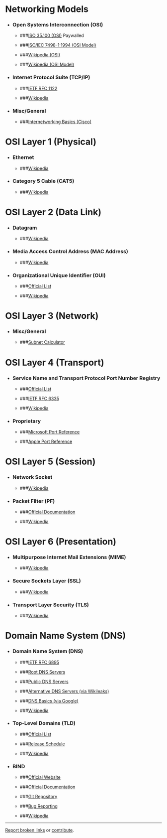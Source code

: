 # Networking Models

  * ### **Open Systems Interconnection (OSI)**

    * ###[ISO 35.100 (OSI)](https://www.iso.org/ics/35.100/x/)
    Paywalled

    * ###[ISO/IEC 7498-1:1994 (OSI Model)](http://standards.iso.org/ittf/PubliclyAvailableStandards/s020269_ISO_IEC_7498-1_1994%28E%29.zip)

    * ###[Wikipedia (OSI)](https://en.wikipedia.org/wiki/Open_Systems_Interconnection)

    * ###[Wikipedia (OSI Model)](https://en.wikipedia.org/wiki/OSI_model)


  * ### **Internet Protocol Suite (TCP/IP)**

    * ###[IETF RFC 1122](https://tools.ietf.org/html/rfc1122)

    * ###[Wikipedia](https://en.wikipedia.org/wiki/Internet_protocol_suite)


  * ### **Misc/General**

    * ###[Internetworking Basics (Cisco)](https://www.cisco.com/cpress/cc/td/cpress/fund/ith/ith01gb.htm#xtocid166840)


# OSI Layer 1 (Physical)

  * ### **Ethernet**

    * ###[Wikipedia](https://en.wikipedia.org/wiki/Ethernet)


  * ### **Category 5 Cable (CAT5)**

    * ###[Wikipedia](https://en.wikipedia.org/wiki/Category_5_cable)


# OSI Layer 2 (Data Link)

  * ### **Datagram**

    * ###[Wikipedia](https://en.wikipedia.org/wiki/Datagram)


  * ### **Media Access Control Address (MAC Address)**

    * ###[Wikipedia](https://en.wikipedia.org/wiki/MAC_address)


  * ### **Organizational Unique Identifier (OUI)**

    * ###[Official List](http://standards-oui.ieee.org/oui.txt)

    * ###[Wikipedia](https://en.wikipedia.org/wiki/Organizationally_unique_identifier)


# OSI Layer 3 (Network)    

  * ### **Misc/General**

    * ###[Subnet Calculator](http://www.subnet-calculator.com/)


# OSI Layer 4 (Transport)

  * ### **Service Name and Transport Protocol Port Number Registry**

    * ###[Official List](https://www.iana.org/assignments/service-names-port-numbers/service-names-port-numbers.xhtml)

    * ###[IETF RFC 6335](https://tools.ietf.org/html/rfc6335)

    * ###[Wikipedia](https://en.wikipedia.org/wiki/List_of_TCP_and_UDP_port_numbers)


  * ### **Proprietary**

    * ###[Microsoft Port Reference](https://msdn.microsoft.com/en-us/library/cc875824.aspx)

    * ###[Apple Port Reference](https://support.apple.com/en-us/HT202944)


# OSI Layer 5 (Session)

  * ### **Network Socket**

      * ###[Wikipedia](https://en.wikipedia.org/wiki/Network_socket)


  * ### **Packet Filter (PF)**

    * ###[Official Documentation](https://www.openbsd.org/faq/pf/filter.html)

    * ###[Wikipedia](https://en.wikipedia.org/wiki/PF_%28firewall%29)


# OSI Layer 6 (Presentation)

  * ### **Multipurpose Internet Mail Extensions (MIME)**

    * ###[Wikipedia](https://en.wikipedia.org/wiki/MIME)


  * ### **Secure Sockets Layer (SSL)**

    * ###[Wikipedia](https://en.wikipedia.org/wiki/Transport_Layer_Security)


  * ### **Transport Layer Security (TLS)**

    * ###[Wikipedia](https://en.wikipedia.org/wiki/Transport_Layer_Security)


# Domain Name System (DNS)

  * ### **Domain Name System (DNS)**

    * ###[IETF RFC 6895](https://tools.ietf.org/html/rfc6895)

    * ###[Root DNS Servers](http://www.root-servers.org/)

    * ###[Public DNS Servers](https://public-dns.info//)

    * ###[Alternative DNS Servers (via Wikileaks)](https://wikileaks.org/wiki/Alternative_DNS)

    * ###[DNS Basics (via Google)](https://support.google.com/a/answer/48090?hl=en)

    * ###[Wikipedia](https://en.wikipedia.org/wiki/Domain_Name_System)


  * ### **Top-Level Domains (TLD)**

    * ###[Official List](http://data.iana.org/TLD/tlds-alpha-by-domain.txt)

    * ###[Release Schedule](https://newgtlds.icann.org/en/program-status/delegated-strings)

    * ###[Wikipedia](https://en.wikipedia.org/wiki/Top-level_domain)


  * ### **BIND**

    * ###[Official Website](https://www.isc.org/downloads/bind/)

    * ###[Official Documentation](https://www.isc.org/downloads/bind/doc/)

    * ###[Git Repository](https://source.isc.org/cgi-bin/gitweb.cgi?p=bind9.git;a=summary)

    * ###[Bug Reporting](https://www.isc.org/community/report-bug/)

    * ###[Wikipedia](https://en.wikipedia.org/wiki/BIND)


___

[Report broken links](https://github.com/o0-o/docsdoc/issues) or [contribute](https://github.com/o0-o/docsdoc).
